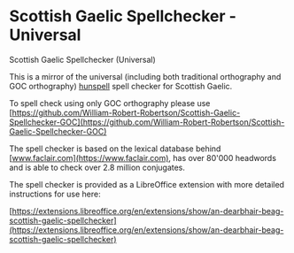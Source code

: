 # Scottish Gaelic Spellchecker - Universal
Scottish Gaelic Spellchecker (Universal)

This is a mirror of the universal (including both traditional orthography and GOC orthography) [hunspell](https://hunspell.github.io/) spell checker for Scottish Gaelic.

To spell check using only GOC orthography please use [https://github.com/William-Robert-Robertson/Scottish-Gaelic-Spellchecker-GOC](https://github.com/William-Robert-Robertson/Scottish-Gaelic-Spellchecker-GOC)

The spell checker is based on the lexical database behind [www.faclair.com](https://www.faclair.com), has over 80'000 headwords and is able to check over 2.8 million conjugates.

The spell checker is provided as a LibreOffice extension with more detailed instructions for use here:

[https://extensions.libreoffice.org/en/extensions/show/an-dearbhair-beag-scottish-gaelic-spellchecker](https://extensions.libreoffice.org/en/extensions/show/an-dearbhair-beag-scottish-gaelic-spellchecker)
